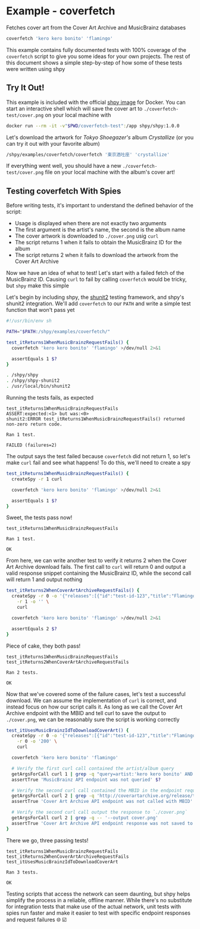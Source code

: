 # Example - coverfetch

Fetches cover art from the Cover Art Archive and MusicBrainz databases

```sh
coverfetch 'kero kero bonito' 'flamingo'
```

This example contains fully documented tests with 100% coverage of the `coverfetch` script to give you some ideas for your own projects. The rest of this document shows a simple step-by-step of how some of these tests were written using shpy

## Try It Out!

This example is included with the official [shpy image](https://hub.docker.com/r/shpy/shpy) for Docker. You can start an interactive shell which will save the cover art to `./coverfetch-test/cover.png` on your local machine with

```sh
docker run --rm -it -v"$PWD/coverfetch-test":/app shpy/shpy:1.0.0
```

Let's download the artwork for _Tokyo Shoegazer's_ album _Crystallize_ (or you can try it out with your favorite album)

```sh
/shpy/examples/coverfetch/coverfetch '東京酒吐座' 'crystallize'
```

If everything went well, you should have a new `./coverfetch-test/cover.png` file on your local machine with the album's cover art!

## Testing coverfetch With Spies

Before writing tests, it's important to understand the defined behavior of the script:

- Usage is displayed when there are not exactly two arguments
- The first argument is the artist's name, the second is the album name
- The cover artwork is downloaded to `./cover.png` usig `curl`
- The script returns 1 when it fails to obtain the MusicBrainz ID for the album
- The script returns 2 when it fails to download the artwork from the Cover Art Archive

Now we have an idea of what to test! Let's start with a failed fetch of the MusicBrainz ID. Causing `curl` to fail by calling `coverfetch` would be tricky, but `shpy` make this simple

Let's begin by including shpy, the [shunit2](https://github.com/kward/shunit2) testing framework, and shpy's shunit2 integration. We'll add `coverfetch` to our `PATH` and write a simple test function that won't pass yet

```sh
#!/usr/bin/env sh

PATH="$PATH:/shpy/examples/coverfetch/"

test_itReturns1WhenMusicBrainzRequestFails() {
  coverfetch 'kero kero bonito' 'flamingo' >/dev/null 2>&1

  assertEquals 1 $?
}

. /shpy/shpy
. /shpy/shpy-shunit2
. /usr/local/bin/shunit2
```

Running the tests fails, as expected

```
test_itReturns1WhenMusicBrainzRequestFails
ASSERT:expected:<1> but was:<0>
shunit2:ERROR test_itReturns1WhenMusicBrainzRequestFails() returned non-zero return code.

Ran 1 test.

FAILED (failures=2)
```

The output says the test failed because `coverfetch` did not return 1, so let's make `curl` fail and see what happens! To do this, we'll need to create a spy

```sh
test_itReturns1WhenMusicBrainzRequestFails() {
  createSpy -r 1 curl

  coverfetch 'kero kero bonito' 'flamingo' >/dev/null 2>&1

  assertEquals 1 $?
}
```

Sweet, the tests pass now!

```
test_itReturns1WhenMusicBrainzRequestFails

Ran 1 test.

OK
```

From here, we can write another test to verify it returns 2 when the Cover Art Archive download fails. The first call to `curl` will return 0 and output a valid response snippet containing the MusicBrainz ID, while the second call will return 1 and output nothing

```sh
test_itReturns2WhenCoverArtArchiveRequestFails() {
  createSpy -r 0 -o '{"releases":[{"id":"test-id-123","title":"Flamingo"}]}' \
    -r 1 -o '' \
    curl

  coverfetch 'kero kero bonito' 'flamingo' >/dev/null 2>&1

  assertEquals 2 $?
}
```

Piece of cake, they both pass!

```
test_itReturns1WhenMusicBrainzRequestFails
test_itReturns2WhenCoverArtArchiveRequestFails

Ran 2 tests.

OK
```

Now that we've covered some of the failure cases, let's test a successful download. We can assume the implementation of `curl` is correct, and instead focus on how our script calls it. As long as we call the Cover Art Archive endpoint with the MBID and tell curl to save the output to `./cover.png`, we can be reasonably sure the script is working correctly

```sh
test_itUsesMusicBrainzIdToDownloadCoverArt() {
  createSpy -r 0 -o '{"releases":[{"id":"test-id-123","title":"Flamingo"}]}' \
    -r 0 -o '200' \
    curl

  coverfetch 'kero kero bonito' 'flamingo'

  # Verify the first curl call contained the artist/album query
  getArgsForCall curl 1 | grep -q "query=artist:'kero kero bonito' AND release:'flamingo'"
  assertTrue 'MusicBrainz API endpoint was not queried' $?

  # Verify the second curl call contained the MBID in the endpoint request
  getArgsForCall curl 2 | grep -q 'http://coverartarchive.org/release/test-id-123/front-500.png'
  assertTrue 'Cover Art Archive API endpoint was not called with MBID' $?

  # Verify the second curl call output the response to `./cover.png`
  getArgsForCall curl 2 | grep -q -- '--output cover.png'
  assertTrue 'Cover Art Archive API endpoint response was not saved to ./cover.png' $?
}
```

There we go, three passing tests!

```
test_itReturns1WhenMusicBrainzRequestFails
test_itReturns2WhenCoverArtArchiveRequestFails
test_itUsesMusicBrainzIdToDownloadCoverArt

Ran 3 tests.

OK
```

Testing scripts that access the network can seem daunting, but shpy helps simplify the process in a reliable, offline manner. While there's no substitute for integration tests that make use of the actual network, unit tests with spies run faster and make it easier to test with specific endpoint responses and request failures :globe_with_meridians: :ballot_box_with_check:
